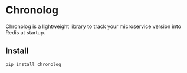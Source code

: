 # Chronolog

Chronolog is a lightweight library to track your microservice version into Redis at startup.

## Install

```bash
pip install chronolog

